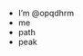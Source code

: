 - I’m @opqdhrm
- me
- path
- peak

<!---
opqdhrm/opqdhrm is a ✨ special ✨ repository because its `README.md` (this file) appears on your GitHub profile.
You can click the Preview link to take a look at your changes.
--->
